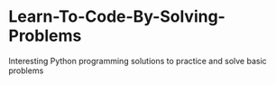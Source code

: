 # Learn-To-Code-By-Solving-Problems
Interesting Python programming solutions to practice and solve basic problems
